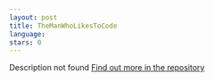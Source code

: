 ```yaml
---
layout: post
title: TheManWhoLikesToCode
language: 
stars: 0
---
```

Description not found
[Find out more in the repository](https://github.com/TheManWhoLikesToCode/TheManWhoLikesToCode)
